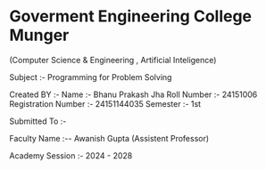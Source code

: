 # Goverment Engineering College Munger
(Computer Science & Engineering , Artificial Inteligence)

Subject :- Programming for Problem Solving

Created BY :- 
Name :- Bhanu Prakash Jha
Roll Number :- 24151006
Registration Number :- 24151144035
Semester :- 1st 



Submitted To :- 

Faculty Name :-- Awanish Gupta 
                 (Assistent Professor)

Academy Session :- 2024 - 2028

